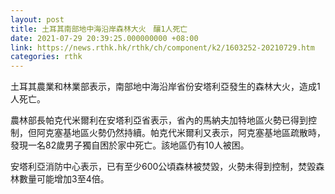 ```yaml
---
layout: post
title: 土耳其南部地中海沿岸森林大火　釀1人死亡
date: 2021-07-29 20:39:25.000000000 +08:00
link: https://news.rthk.hk/rthk/ch/component/k2/1603252-20210729.htm
categories: rthk
---
```


土耳其農業和林業部表示，南部地中海沿岸省份安塔利亞發生的森林大火，造成1人死亡。

農林部長帕克代米爾利在安塔利亞省表示，省內的馬納夫加特地區火勢已得到控制，但阿克塞基地區火勢仍然持續。帕克代米爾利又表示，阿克塞基地區疏散時，發現一名82歲男子獨自困於家中死亡。該地區仍有10人被困。

安塔利亞消防中心表示，已有至少600公頃森林被焚毀，火勢未得到控制，焚毀森林數量可能增加3至4倍。
